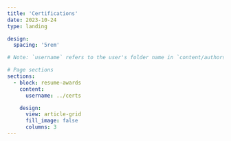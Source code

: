 ```yaml
---
title: 'Certifications'
date: 2023-10-24
type: landing

design:
  spacing: '5rem'

# Note: `username` refers to the user's folder name in `content/authors/`

# Page sections
sections:
  - block: resume-awards
    content:
      username: ../certs

    design:
      view: article-grid
      fill_image: false
      columns: 3
---
```

